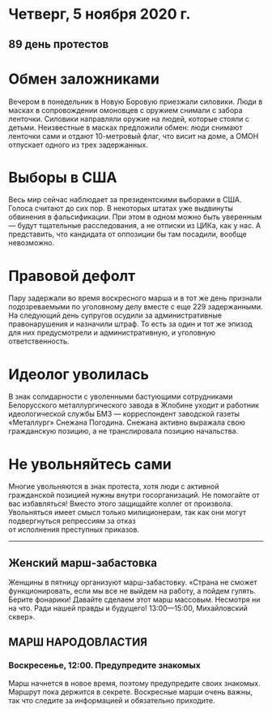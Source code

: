 # Четверг, 5 ноября 2020 г.
## 89 день протестов



# Обмен заложниками

Вечером в понедельник в Новую Боровую приезжали силовики. Люди в масках в сопровождении омоновцев с оружием снимали с забора ленточки. Силовики направляли оружие на людей, которые стояли с детьми. Неизвестные в масках предложили обмен: люди снимают ленточки сами и отдают 10-метровый флаг, что висит на доме, а ОМОН отпускает одного из трех задержанных.

# Выборы в США

Весь мир сейчас наблюдает за президентскими выборами в США. Голоса считают до сих пор. В некоторых штатах уже выдвинуты обвинения в фальсификации. При этом в одном можно быть уверенным — будут тщательные расследования, а не отписки из ЦИКа, как у нас. А представить, что кандидата от оппозиции бы там посадили, вообще невозможно.

# Правовой дефолт 

Пару задержали во время воскресного марша и в тот же день признали подозреваемыми по уголовному делу вместе с еще 229 задержанными. На следующий день супругов осудили за административные правонарушения и назначили штраф. То есть за один и тот же эпизод для них предусмотрели и административную, и уголовную ответственность.

# Идеолог уволилась

В знак солидарности с уволенными бастующими сотрудниками Белорусского металлургического завода в Жлобине уходит и работник идеологической службы БМЗ — корреспондент заводской газеты «Металлург» Снежана Погодина. Снежана активно выражала свою гражданскую позицию, а не транслировала позицию начальства.

# Не увольняйтесь сами

Многие увольняются в знак протеста, хотя люди с активной гражданской позицией нужны внутри госорганизаций. Не помогайте от вас избавляться\! Вместо этого защищайте коллег от произвола. Увольняться имеет смысл только милиционерам, так как они могут подвергнуться репрессиям за отказ   
от исполнения преступных приказов.

---

## Женский марш-забастовка

Женщины в пятницу организуют марш-забастовку. «Страна не сможет функционировать, если мы все не выйдем на работу, а пойдем гулять. Берите фонарики\! Давайте сделаем этот марш массовым. Несмотря ни на что. Ради нашей правды и будущего\! 13:00—15:00, Михайловский сквер».

## МАРШ НАРОДОВЛАСТИЯ

### Воскресенье, 12:00. Предупредите знакомых

Марш начнется в новое время, поэтому предупредите своих знакомых. Маршрут пока держится в секрете. Воскресные марши очень важны, так что следите за информацией и обязательно приходите.
